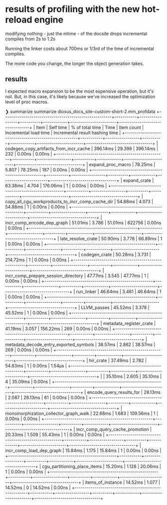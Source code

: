 # results of profiling with the new hot-reload engine

modifying nothing - just the mtime - of the docsite drops incremental compiles from 2s to 1.2s

Running the linker costs about 700ms or 1/3rd of the time of incremental compiles.

The more code you change, the longer the object generation takes.


## results

I expected macro expansion to be the most expensive operation, but it's not. But, in this case, it's likely because we've increased the optimization level of proc macros.

❯ summarize summarize dioxus_docs_site-custom-short-2.mm_profdata
+------------------------------------------------------+-----------+-----------------+----------+------------+-----------------------+---------------------------------+
| Item                                                 | Self time | % of total time | Time     | Item count | Incremental load time | Incremental result hashing time |
+------------------------------------------------------+-----------+-----------------+----------+------------+-----------------------+---------------------------------+
| codegen_copy_artifacts_from_incr_cache               | 396.14ms  | 29.398          | 396.14ms | 232        | 0.00ns                | 0.00ns                          |
+------------------------------------------------------+-----------+-----------------+----------+------------+-----------------------+---------------------------------+
| expand_proc_macro                                    | 78.25ms   | 5.807           | 78.25ms  | 187        | 0.00ns                | 0.00ns                          |
+------------------------------------------------------+-----------+-----------------+----------+------------+-----------------------+---------------------------------+
| expand_crate                                         | 63.38ms   | 4.704           | 176.06ms | 1          | 0.00ns                | 0.00ns                          |
+------------------------------------------------------+-----------+-----------------+----------+------------+-----------------------+---------------------------------+
| copy_all_cgu_workproducts_to_incr_comp_cache_dir     | 54.88ms   | 4.073           | 54.88ms  | 1          | 0.00ns                | 0.00ns                          |
+------------------------------------------------------+-----------+-----------------+----------+------------+-----------------------+---------------------------------+
| incr_comp_encode_dep_graph                           | 51.01ms   | 3.786           | 51.01ms  | 622756     | 0.00ns                | 0.00ns                          |
+------------------------------------------------------+-----------+-----------------+----------+------------+-----------------------+---------------------------------+
| late_resolve_crate                                   | 50.90ms   | 3.778           | 66.89ms  | 1          | 0.00ns                | 0.00ns                          |
+------------------------------------------------------+-----------+-----------------+----------+------------+-----------------------+---------------------------------+
| codegen_crate                                        | 50.28ms   | 3.731           | 214.72ms | 1          | 0.00ns                | 0.00ns                          |
+------------------------------------------------------+-----------+-----------------+----------+------------+-----------------------+---------------------------------+
| incr_comp_prepare_session_directory                  | 47.77ms   | 3.545           | 47.77ms  | 1          | 0.00ns                | 0.00ns                          |
+------------------------------------------------------+-----------+-----------------+----------+------------+-----------------------+---------------------------------+
| run_linker                                           | 46.64ms   | 3.461           | 46.64ms  | 1          | 0.00ns                | 0.00ns                          |
+------------------------------------------------------+-----------+-----------------+----------+------------+-----------------------+---------------------------------+
| LLVM_passes                                          | 45.52ms   | 3.378           | 45.52ms  | 1          | 0.00ns                | 0.00ns                          |
+------------------------------------------------------+-----------+-----------------+----------+------------+-----------------------+---------------------------------+
| metadata_register_crate                              | 41.19ms   | 3.057           | 156.22ms | 269        | 0.00ns                | 0.00ns                          |
+------------------------------------------------------+-----------+-----------------+----------+------------+-----------------------+---------------------------------+
| metadata_decode_entry_exported_symbols               | 38.57ms   | 2.862           | 38.57ms  | 269        | 0.00ns                | 0.00ns                          |
+------------------------------------------------------+-----------+-----------------+----------+------------+-----------------------+---------------------------------+
| hir_crate                                            | 37.49ms   | 2.782           | 54.83ms  | 1          | 0.00ns                | 1.54µs                          |
+------------------------------------------------------+-----------+-----------------+----------+------------+-----------------------+---------------------------------+
| <unknown>                                            | 35.10ms   | 2.605           | 35.10ms  | 4          | 35.09ms               | 0.00ns                          |
+------------------------------------------------------+-----------+-----------------+----------+------------+-----------------------+---------------------------------+
| encode_query_results_for                             | 28.13ms   | 2.087           | 28.13ms  | 61         | 0.00ns                | 0.00ns                          |
+------------------------------------------------------+-----------+-----------------+----------+------------+-----------------------+---------------------------------+
| monomorphization_collector_graph_walk                | 22.68ms   | 1.683           | 109.56ms | 1          | 0.00ns                | 0.00ns                          |
+------------------------------------------------------+-----------+-----------------+----------+------------+-----------------------+---------------------------------+
| incr_comp_query_cache_promotion                      | 20.33ms   | 1.509           | 55.43ms  | 1          | 0.00ns                | 0.00ns                          |
+------------------------------------------------------+-----------+-----------------+----------+------------+-----------------------+---------------------------------+
| incr_comp_load_dep_graph                             | 15.84ms   | 1.175           | 15.84ms  | 1          | 0.00ns                | 0.00ns                          |
+------------------------------------------------------+-----------+-----------------+----------+------------+-----------------------+---------------------------------+
| cgu_partitioning_place_items                         | 15.20ms   | 1.128           | 20.06ms  | 1          | 0.00ns                | 0.00ns                          |
+------------------------------------------------------+-----------+-----------------+----------+------------+-----------------------+---------------------------------+
| items_of_instance                                    | 14.52ms   | 1.077           | 14.52ms  | 0          | 14.52ms               | 0.00ns                          |
+------------------------------------------------------+-----------+-----------------+----------+------------+-----------------------+---------------------------------+
